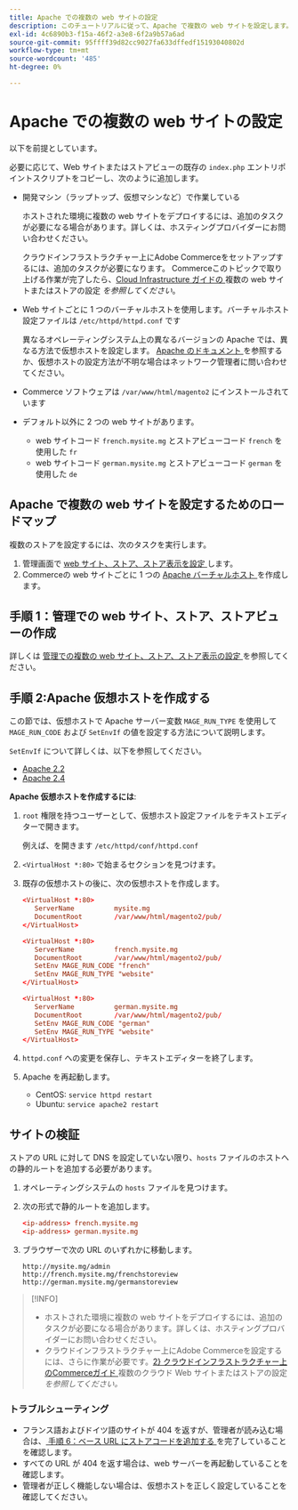 ```yaml
---
title: Apache での複数の web サイトの設定
description: このチュートリアルに従って、Apache で複数の web サイトを設定します。
exl-id: 4c6890b3-f15a-46f2-a3e8-6f2a9b57a6ad
source-git-commit: 95ffff39d82cc9027fa633dffedf15193040802d
workflow-type: tm+mt
source-wordcount: '485'
ht-degree: 0%

---
```


# Apache での複数の web サイトの設定

以下を前提としています。

必要に応じて、Web サイトまたはストアビューの既存の `index.php` エントリポイントスクリプトをコピーし、次のように追加します。

- 開発マシン（ラップトップ、仮想マシンなど）で作業している

  ホストされた環境に複数の web サイトをデプロイするには、追加のタスクが必要になる場合があります。詳しくは、ホスティングプロバイダーにお問い合わせください。

  クラウドインフラストラクチャー上にAdobe Commerceをセットアップするには、追加のタスクが必要になります。 Commerceこのトピックで取り上げる作業が完了したら、[Cloud Infrastructure ガイドの ](https://experienceleague.adobe.com/docs/commerce-cloud-service/user-guide/configure-store/multiple-sites.html) 複数の web サイトまたはストアの設定 _を参照してください_。

- Web サイトごとに 1 つのバーチャルホストを使用します。バーチャルホスト設定ファイルは `/etc/httpd/httpd.conf` です

  異なるオペレーティングシステム上の異なるバージョンの Apache では、異なる方法で仮想ホストを設定します。 [Apache のドキュメント ](https://httpd.apache.org/docs/2.4/vhosts) を参照するか、仮想ホストの設定方法が不明な場合はネットワーク管理者に問い合わせてください。

- Commerce ソフトウェアは `/var/www/html/magento2` にインストールされています
- デフォルト以外に 2 つの web サイトがあります。

   - web サイトコード `french.mysite.mg` とストアビューコード `french` を使用した `fr`
   - web サイトコード `german.mysite.mg` とストアビューコード `german` を使用した `de`

## Apache で複数の web サイトを設定するためのロードマップ

複数のストアを設定するには、次のタスクを実行します。

1. 管理画面で [web サイト、ストア、ストア表示を設定 ](ms-admin.md) します。
1. Commerceの web サイトごとに 1 つの [Apache バーチャルホスト ](#step-2-create-apache-virtual-hosts) を作成します。

## 手順 1：管理での web サイト、ストア、ストアビューの作成

詳しくは [ 管理での複数の web サイト、ストア、ストア表示の設定 ](ms-admin.md) を参照してください。

## 手順 2:Apache 仮想ホストを作成する

この節では、仮想ホストで Apache サーバー変数 `MAGE_RUN_TYPE` を使用して `MAGE_RUN_CODE` および `SetEnvIf` の値を設定する方法について説明します。

`SetEnvIf` について詳しくは、以下を参照してください。

- [Apache 2.2](https://httpd.apache.org/docs/2.2/mod/mod_setenvif.html)
- [Apache 2.4](https://httpd.apache.org/docs/2.4/mod/mod_setenvif.html)

**Apache 仮想ホストを作成するには**:

1. `root` 権限を持つユーザーとして、仮想ホスト設定ファイルをテキストエディターで開きます。

   例えば、を開きます `/etc/httpd/conf/httpd.conf`

1. `<VirtualHost *:80>` で始まるセクションを見つけます。
1. 既存の仮想ホストの後に、次の仮想ホストを作成します。

   ```conf
   <VirtualHost *:80>
      ServerName          mysite.mg
      DocumentRoot        /var/www/html/magento2/pub/
   </VirtualHost>
   
   <VirtualHost *:80>
      ServerName          french.mysite.mg
      DocumentRoot        /var/www/html/magento2/pub/
      SetEnv MAGE_RUN_CODE "french"
      SetEnv MAGE_RUN_TYPE "website"
   </VirtualHost>
   
   <VirtualHost *:80>
      ServerName          german.mysite.mg
      DocumentRoot        /var/www/html/magento2/pub/
      SetEnv MAGE_RUN_CODE "german"
      SetEnv MAGE_RUN_TYPE "website"
   </VirtualHost>
   ```

1. `httpd.conf` への変更を保存し、テキストエディターを終了します。
1. Apache を再起動します。

   - CentOS: `service httpd restart`
   - Ubuntu: `service apache2 restart`

## サイトの検証

ストアの URL に対して DNS を設定していない限り、`hosts` ファイルのホストへの静的ルートを追加する必要があります。

1. オペレーティングシステムの `hosts` ファイルを見つけます。
1. 次の形式で静的ルートを追加します。

   ```conf
   <ip-address> french.mysite.mg
   <ip-address> german.mysite.mg
   ```

1. ブラウザーで次の URL のいずれかに移動します。

   ```http
   http://mysite.mg/admin
   http://french.mysite.mg/frenchstoreview
   http://german.mysite.mg/germanstoreview
   ```

>[!INFO]
>
>- ホストされた環境に複数の web サイトをデプロイするには、追加のタスクが必要になる場合があります。詳しくは、ホスティングプロバイダーにお問い合わせください。
>- クラウドインフラストラクチャー上にAdobe Commerceを設定するには、さらに作業が必要です。[2} クラウドインフラストラクチャー上のCommerceガイド ](https://experienceleague.adobe.com/docs/commerce-cloud-service/user-guide/configure-store/multiple-sites.html) 複数のクラウド Web サイトまたはストアの設定 _を参照してください。_

### トラブルシューティング

- フランス語およびドイツ語のサイトが 404 を返すが、管理者が読み込む場合は、[ 手順 6：ベース URL にストアコードを追加する ](ms-admin.md#step-6-add-the-store-code-to-the-base-url) を完了していることを確認します。
- すべての URL が 404 を返す場合は、web サーバーを再起動していることを確認します。
- 管理者が正しく機能しない場合は、仮想ホストを正しく設定していることを確認してください。
